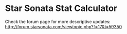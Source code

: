 Star Sonata Stat Calculator
======

Check the forum page for more descriptive updates:
http://forum.starsonata.com/viewtopic.php?f=17&t=59350
